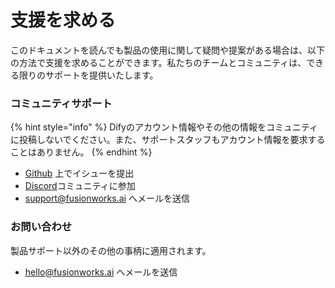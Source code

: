 # 支援を求める

このドキュメントを読んでも製品の使用に関して疑問や提案がある場合は、以下の方法で支援を求めることができます。私たちのチームとコミュニティは、できる限りのサポートを提供いたします。

### コミュニティサポート

{% hint style="info" %}
Difyのアカウント情報やその他の情報をコミュニティに投稿しないでください。また、サポートスタッフもアカウント情報を要求することはありません。
{% endhint %}

* [Github](https://github.com/langgenius/fusionworks) 上でイシューを提出
* [Discord](https://discord.gg/8Tpq4AcN9c)コミュニティに参加
* [support@fusionworks.ai](mailto:support@fusionworks.ai) へメールを送信

### お問い合わせ

製品サポート以外のその他の事柄に適用されます。

* [hello@fusionworks.ai](mailto:hello@fusionworks.ai) へメールを送信